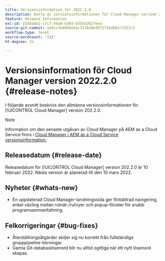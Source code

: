 ```yaml
---
title: Versionsinformation för 2022.2.0
description: Detta är versionsinformationen för Cloud Manager version 202.2.0.
feature: Release Information
exl-id: 2d38abb1-cfc7-44a9-b303-b555e2827eea
source-git-commit: ae4cc3e8056e6ac317628e997271b4b01c7251c3
workflow-type: tm+mt
source-wordcount: '131'
ht-degree: 1%

---
```


# Versionsinformation för Cloud Manager version 2022.2.0 {#release-notes}

I följande avsnitt beskrivs den allmänna versionsinformationen för [!UICONTROL Cloud Manager] version 202.2.0.

>[!NOTE]
>
>Information om den senaste utgåvan av Cloud Manager på AEM as a Cloud Service finns i [Cloud Manager i AEM as a Cloud Service versionsinformation.](https://experienceleague.adobe.com/docs/experience-manager-cloud-service/content/implementing/using-cloud-manager/release-notes-cloud-manager/release-notes-cm-current.html)

## Releasedatum {#release-date}

Releasedatum för [!UICONTROL Cloud Manager] version 202.2.0 är 10 februari 2022. Nästa version är planerad till den 10 mars 2022.

## Nyheter {#whats-new}

* En uppdaterad Cloud Manager-landningssida ger förbättrad navigering, enkel växling mellan rutnät-/rutvyer och popup-fönster för snabb programsammanfattning.

## Felkorrigeringar {#bug-fixes}

* Återställningsåtgärder skiljer sig nu korrekt från fullständiga grupppipeline-körningar.
* Gamla Git-databaslösenord blir nu alltid ogiltiga när ett nytt lösenord skapas.
